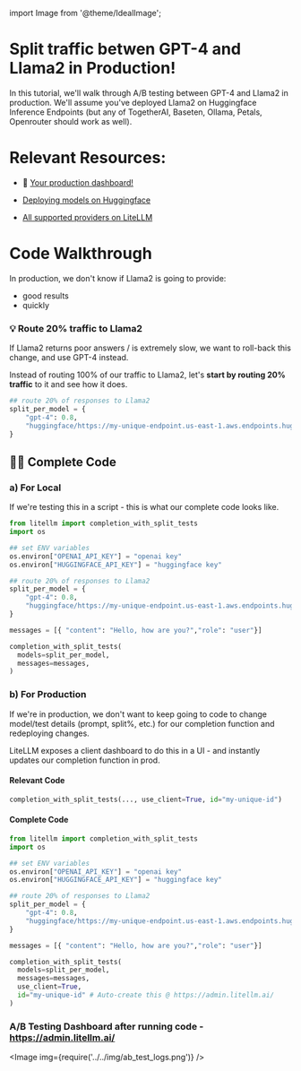 import Image from '@theme/IdealImage';

# Split traffic betwen GPT-4 and Llama2 in Production!
In this tutorial, we'll walk through A/B testing between GPT-4 and Llama2 in production. We'll assume you've deployed Llama2 on Huggingface Inference Endpoints (but any of TogetherAI, Baseten, Ollama, Petals, Openrouter should work as well).


# Relevant Resources: 

* 🚀 [Your production dashboard!](https://admin.litellm.ai/)


* [Deploying models on Huggingface](https://huggingface.co/docs/inference-endpoints/guides/create_endpoint)
* [All supported providers on LiteLLM](https://docs.litellm.ai/docs/completion/supported)

# Code Walkthrough

In production, we don't know if Llama2 is going to provide:
* good results 
* quickly

### 💡 Route 20% traffic to Llama2
If Llama2 returns poor answers / is extremely slow, we want to roll-back this change, and use GPT-4 instead.

Instead of routing 100% of our traffic to Llama2, let's **start by routing 20% traffic** to it and see how it does. 

```python 
## route 20% of responses to Llama2
split_per_model = {
	"gpt-4": 0.8, 
	"huggingface/https://my-unique-endpoint.us-east-1.aws.endpoints.huggingface.cloud": 0.2
}
```

## 👨‍💻 Complete Code

### a) For Local
If we're testing this in a script - this is what our complete code looks like.
```python 
from litellm import completion_with_split_tests
import os 

## set ENV variables
os.environ["OPENAI_API_KEY"] = "openai key"
os.environ["HUGGINGFACE_API_KEY"] = "huggingface key"

## route 20% of responses to Llama2
split_per_model = {
	"gpt-4": 0.8, 
	"huggingface/https://my-unique-endpoint.us-east-1.aws.endpoints.huggingface.cloud": 0.2
}

messages = [{ "content": "Hello, how are you?","role": "user"}]

completion_with_split_tests(
  models=split_per_model, 
  messages=messages, 
)
```

### b) For Production

If we're in production, we don't want to keep going to code to change model/test details (prompt, split%, etc.) for our completion function and redeploying changes. 

LiteLLM exposes a client dashboard to do this in a UI - and instantly updates our completion function in prod.

#### Relevant Code 

```python
completion_with_split_tests(..., use_client=True, id="my-unique-id")
```

#### Complete Code

```python 
from litellm import completion_with_split_tests
import os 

## set ENV variables
os.environ["OPENAI_API_KEY"] = "openai key"
os.environ["HUGGINGFACE_API_KEY"] = "huggingface key"

## route 20% of responses to Llama2
split_per_model = {
	"gpt-4": 0.8, 
	"huggingface/https://my-unique-endpoint.us-east-1.aws.endpoints.huggingface.cloud": 0.2
}

messages = [{ "content": "Hello, how are you?","role": "user"}]

completion_with_split_tests(
  models=split_per_model, 
  messages=messages, 
  use_client=True, 
  id="my-unique-id" # Auto-create this @ https://admin.litellm.ai/
)
```

### A/B Testing Dashboard after running code - https://admin.litellm.ai/
<Image img={require('../../img/ab_test_logs.png')} />
